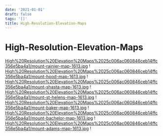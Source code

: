 ```yaml
---
date: '2021-01-01'
draft: false
tags: '[]'
title: High-Resolution-Elevation-Maps
---
```


# High-Resolution-Elevation-Maps

[High%20Resolution%20Elevation%20Maps%2025c006ac060846ceb14ffc356e5ba4a1/mount-rainier-map-1613.jpg](High%20Resolution%20Elevation%20Maps%2025c006ac060846ceb14ffc356e5ba4a1/mount-rainier-map-1613.jpg)
!
[High%20Resolution%20Elevation%20Maps%2025c006ac060846ceb14ffc356e5ba4a1/mount-hood-map-1613.jpg](High%20Resolution%20Elevation%20Maps%2025c006ac060846ceb14ffc356e5ba4a1/mount-hood-map-1613.jpg)
!
[High%20Resolution%20Elevation%20Maps%2025c006ac060846ceb14ffc356e5ba4a1/mount-shasta-map-1613.jpg](High%20Resolution%20Elevation%20Maps%2025c006ac060846ceb14ffc356e5ba4a1/mount-shasta-map-1613.jpg)
!
[High%20Resolution%20Elevation%20Maps%2025c006ac060846ceb14ffc356e5ba4a1/mount-st-helens-map-1613.jpg](High%20Resolution%20Elevation%20Maps%2025c006ac060846ceb14ffc356e5ba4a1/mount-st-helens-map-1613.jpg)
!
[High%20Resolution%20Elevation%20Maps%2025c006ac060846ceb14ffc356e5ba4a1/mount-baker-map-1613.jpg](High%20Resolution%20Elevation%20Maps%2025c006ac060846ceb14ffc356e5ba4a1/mount-baker-map-1613.jpg)
!
[High%20Resolution%20Elevation%20Maps%2025c006ac060846ceb14ffc356e5ba4a1/mount-bachelor-map-1613.jpg](High%20Resolution%20Elevation%20Maps%2025c006ac060846ceb14ffc356e5ba4a1/mount-bachelor-map-1613.jpg)
!
[High%20Resolution%20Elevation%20Maps%2025c006ac060846ceb14ffc356e5ba4a1/mount-adams-map-1613.jpg](High%20Resolution%20Elevation%20Maps%2025c006ac060846ceb14ffc356e5ba4a1/mount-adams-map-1613.jpg)
!
